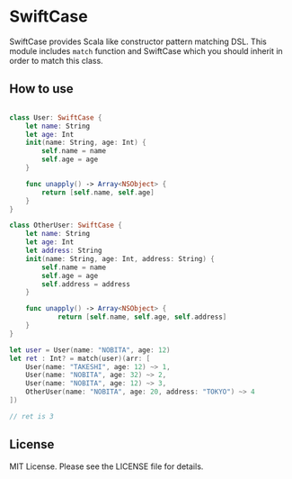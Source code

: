 SwiftCase
===

SwiftCase provides Scala like constructor pattern matching DSL.
This module includes `match` function and SwiftCase which you should inherit in order to match this class.

## How to use

```swift

class User: SwiftCase {
    let name: String
    let age: Int
    init(name: String, age: Int) {
        self.name = name
        self.age = age
    }

    func unapply() -> Array<NSObject> {
        return [self.name, self.age]
    }
}

class OtherUser: SwiftCase {
    let name: String
    let age: Int
    let address: String
    init(name: String, age: Int, address: String) {
        self.name = name
        self.age = age
        self.address = address
    }

    func unapply() -> Array<NSObject> {
	        return [self.name, self.age, self.address]
    }
}

let user = User(name: "NOBITA", age: 12)
let ret : Int? = match(user)(arr: [
    User(name: "TAKESHI", age: 12) ~> 1,
    User(name: "NOBITA", age: 32) ~> 2,
    User(name: "NOBITA", age: 12) ~> 3,
    OtherUser(name: "NOBITA", age: 20, address: "TOKYO") ~> 4
])

// ret is 3
```


## License

MIT License. Please see the LICENSE file for details.

